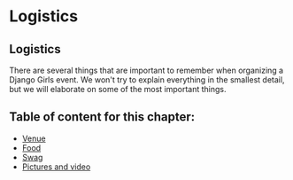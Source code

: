 # Logistics

## Logistics

There are several things that are important to remember when organizing a Django Girls event. We won't try to explain everything in the smallest detail, but we will elaborate on some of the most important things.

## Table of content for this chapter:

* [Venue](venue/)
* [Food](venue/food.md)
* [Swag](venue/swag.md)
* [Pictures and video](venue/pictures_video.md)

